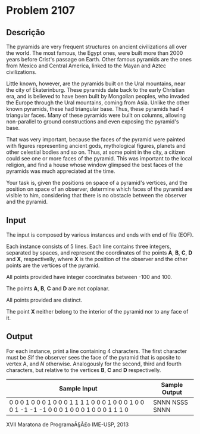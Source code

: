 # Problem 2107

Descrição
----------

The pyramids are very frequent structures on ancient civilizations all over the world. The most famous, the Egypt ones, were built more than 2000 years before Crist's passage on Earth. Other famous pyramids are the ones from Mexico and Central America, linked to the Mayan and Aztec civilizations.

Little known, however, are the pyramids built on the Ural mountains, near the city of Ekaterinburg. These pyramids date back to the early Christian era, and is believed to have been built by Mongolian peoples, who invaded the Europe through the Ural mountains, coming from Asia. Unlike the other known pyramids, these had triangular base. Thus, these pyramids had 4 triangular faces. Many of these pyramids were built on columns, allowing non-parallel to ground constructions and even exposing the pyramid's base.

That was very important, because the faces of the pyramid were painted with figures representing ancient gods, mythological figures, planets and other celestial bodies and so on. Thus, at some point in the city, a citizen could see one or more faces of the pyramid. This was important to the local religion, and find a house whose window glimpsed the best faces of the pyramids was much appreciated at the time.

Your task is, given the positions on space of a pyramid's vertices, and the position on space of an observer, determine which faces of the pyramid are visible to him, considering that there is no obstacle between the observer and the pyramid.

Input
-----

The input is composed by various instances and ends with end of file (EOF).

Each instance consists of 5 lines. Each line contains three integers, separated by spaces, and represent the coordinates of the points **A**, **B**, **C**, **D** and **X**, respectivelly, where **X** is the position of the observer and the other points are the vertices of the pyramid.

All points provided have integer coordinates between -100 and 100.

The points **A**, **B**, **C** and **D** are not coplanar.

All points provided are distinct.

The point **X** neither belong to the interior of the pyramid nor to any face of it.

Output
------

For each instance, print a line containing 4 characters. The first character must be *S*if the observer sees the face of the pyramid that is oposite to vertex A, and *N* otherwise. Analogously for the second, third and fourth characters, but relative to the vertices **B**, **C** and **D** respectivelly.


| Sample Input | Sample Output |
| --- | --- |
| 0 0 0 1 0 0 0 1 0 0 0 1 1 1 1 0 0 0 1 0 0 0 1 0 0 0 1 -1 -1 -1 0 0 0 1 0 0 0 1 0 0 0 1 1 1 0 | SNNN NSSS SNNN |

XVII Maratona de ProgramaÃ§Ã£o IME-USP, 2013


